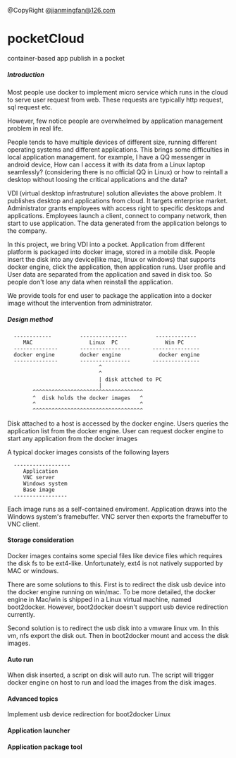 @CopyRight @jianmingfan@126.com

# pocketCloud
container-based app publish in a pocket

##### Introduction

Most people use docker to implement micro service which runs in the cloud to serve user request from web.
These requests are typically http request, sql request etc.

However, few notice people are overwhelmed by application management problem in real life.

People tends to have multiple devices of different size, running different operating systems and different applications.
This brings some difficulties in local application management. for example, I have a QQ messenger in android device, How can I
access it with its data from a Linux laptop seamlessly? (considering there is no official QQ in Linux)  or how to reintall a desktop without loosing the critical applications and the data?

VDI (virtual desktop infrastruture) solution alleviates the above problem. It publishes desktop and applications from cloud. It targets enterprise market.
Administrator grants employees with access right to specific desktops and applications. Employees launch a client, connect to company network, then start to
use application. The data generated from the application belongs to the company.

In this project, we bring VDI into a pocket. Application from different platform is packaged into docker image, stored in a mobile disk.
People insert the disk into any device(like mac, linux or windows) that supports docker engine, click the application, then application runs.
User profile and User data are separated from the application and saved in disk too. So people don't lose any data when reinstall the application.

We provide tools for end user to package the application into a docker image without the intervention from administrator.


##### Design method

      ------------         ---------------         -------------
         MAC                  Linux  PC               Win PC
      --------------       ----------------       ---------------
      docker engine        docker engine            docker engine
      --------------       ----------------       ---------------
                                 ^
                                 ^
                                 | disk attched to PC
                                 |
            ^^^^^^^^^^^^^^^^^^^^^^^^^^^^^^^^^^^
            ^  disk holds the docker images   ^
            ^                                 ^
            ^^^^^^^^^^^^^^^^^^^^^^^^^^^^^^^^^^^


Disk attached to a host is accessed by the docker engine.
Users queries the application list from the docker engine.
User can request docker engine to start any application from the docker images

A typical docker images consists of the following layers

      ------------------
         Application
         VNC server
         Windows system
         Base image
      -----------------

Each image runs as a self-contained enviroment. Application draws into the Windows system's framebuffer. VNC server then exports the framebuffer
to VNC client.


#### Storage consideration

Docker images contains some special files like device files which requires the disk fs to be ext4-like.
Unfortunately, ext4 is not natively supported by MAC or windows.

There are some solutions to this. First is to redirect the disk usb device into the docker engine running on win/mac.
To be more detailed, the docker engine in Mac/win is shipped in a Linux virtual machine, named boot2docker. However,
boot2docker doesn't support usb device redirection currently.

Second solution is to redirect the usb disk into a vmware linux vm. In this vm, nfs export the disk out. Then in boot2docker
mount and access the disk images.

#### Auto run

When disk inserted, a script on disk will auto run. The script will trigger docker engine on host to run
and load the images from the disk images.

#### Advanced topics
Implement usb device redirection for boot2docker Linux

#### Application launcher

#### Application package tool






















































